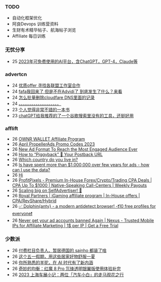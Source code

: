 ### TODO
-  自动化框架优化
-  阿良Devops 训练营资料
-  生财有术精华帖子、航海帖子浏览
-  Affiliate 每日训练

### 无忧分享
<!-- ruyo:START -->
-  25 [2023年可免费使用的AI平台，含ChatGPT，GPT-4，Claude等](https://51.ruyo.net/18350.html)<!-- ruyo:END -->

### advertcn
<!-- advertcn:START -->
-  24 [优质offer 寻找各联盟工作室合作](https://www.advertcn.com/forum.php?mod=viewthread&tid=110068)
-  24 [fafa我回来了 但是不在Advidi了 到底发生了什么？来看](https://www.advertcn.com/forum.php?mod=viewthread&tid=110066)
-  24 [怎么批量删除cloudfare DNS里面的记录](https://www.advertcn.com/forum.php?mod=viewthread&tid=110061)
-  24 [。。。。。。。。。。。。。。。。。。。](https://www.advertcn.com/forum.php?mod=viewthread&tid=110058)
-  23 [个人觉得非常不错的一本书](https://www.advertcn.com/forum.php?mod=viewthread&tid=110054)
-  23 [chatGPT给我推荐的了一个谷歌搜索里没有的工具，还挺好用](https://www.advertcn.com/forum.php?mod=viewthread&tid=110053)<!-- advertcn:END -->

### afflift
<!-- afflift:START -->
-  26 [OWNR WALLET Affiliate Program](https://afflift.com/f/threads/ownr-wallet-affiliate-program.9733/)
-  26 [April PropellerAds Promo Codes 2023](https://afflift.com/f/threads/april-propellerads-promo-codes-2023.10657/)
-  26 [New Ad Format To Reach the Most Engaged Audience Ever](https://afflift.com/f/threads/new-ad-format-to-reach-the-most-engaged-audience-ever.10806/)
-  26 [How to “Piggyback” 🐷 Your Postback URL](https://afflift.com/f/threads/how-to-%E2%80%9Cpiggyback%E2%80%9D-%F0%9F%90%B7-your-postback-url.9986/)
-  26 [Which country do you live in?](https://afflift.com/f/threads/which-country-do-you-live-in.65/)
-  26 [Is have spent more than $1,000,000 over few years for ads - how can I use the data?](https://afflift.com/f/threads/is-have-spent-more-than-1-000-000-over-few-years-for-ads-how-can-i-use-the-data.10792/)
-  26 [Hi](https://afflift.com/f/threads/hi.10752/)
-  26 [ProfitPixels - Premium In-House Forex/Crypto/Trading CPA Deals | CPA Up To $1000 | Native-Speaking Call-Centers | Weekly Payouts](https://afflift.com/f/threads/profitpixels-premium-in-house-forex-crypto-trading-cpa-deals-cpa-up-to-1000-native-speaking-call-centers-weekly-payouts.5582/)
-  26 [Scaling big on SelfAdvertiser! 🤑](https://afflift.com/f/threads/scaling-big-on-selfadvertiser-%F0%9F%A4%91.10711/)
-  26 [Royal Partners | iGaming affiliate program | In-House offers | CPA/RevShare/Hybrid](https://afflift.com/f/threads/royal-partners-igaming-affiliate-program-in-house-offers-cpa-revshare-hybrid.10011/)
-  26 [✅ Dolphin{anty} - a modern antidetect browser! -❗️10 free profiles for everyone❗️](https://afflift.com/f/threads/%E2%9C%85-dolphin-anty-a-modern-antidetect-browser-%E2%9D%97%EF%B8%8F10-free-profiles-for-everyone%E2%9D%97%EF%B8%8F.7310/)
-  26 [Never get your ad accounts banned Again | Nexus - Trusted Mobile IPs for Affiliate Marketing | 1$ per IP | Get a Free Trial](https://afflift.com/f/threads/never-get-your-ad-accounts-banned-again-nexus-trusted-mobile-ips-for-affiliate-marketing-1-per-ip-get-a-free-trial.10442/)<!-- afflift:END -->

### 少数派
<!-- sspai:START -->
-  26 [付费栏目负责人、暂居德国的 sainho 都装了啥](https://sspai.com/prime/story/zhuanglesha-sainho)
-  26 [这个五一假期，用这些居家好物舒服一夏](https://sspai.com/post/79455)
-  26 [你所熟悉的羊驼，在 AI 时代有了新内涵](https://sspai.com/post/79443)
-  26 [奇妙的均衡：红魔 8 Pro 氘锋透明银翼版使用体验补完](https://sspai.com/post/79465)
-  26 [2023 上海车展小记：两位「汽车小白」的走马观花之行](https://sspai.com/post/79462)<!-- sspai:END -->
